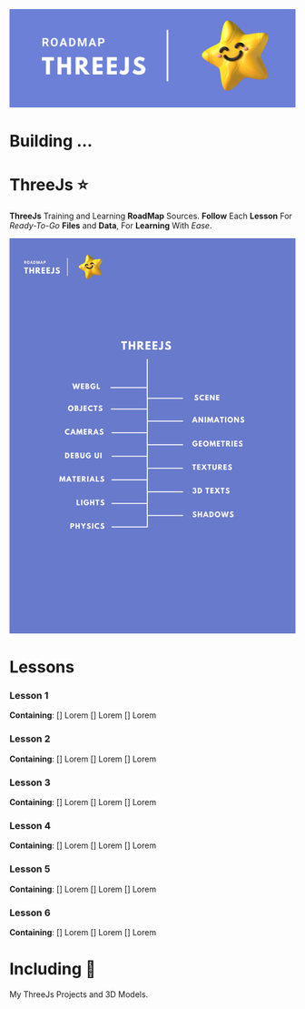 ![Header](ThreeJs-Badge.png)

# Building ...

# ThreeJs :star:
**ThreeJs** Training and Learning **RoadMap** Sources.
**Follow** Each **Lesson** For *Ready-To-Go* **Files** and **Data**,
For **Learning** With *Ease*.

![Roadmap](Roadmap.png)

# Lessons
### Lesson 1
**Containing**:
[] Lorem
[] Lorem
[] Lorem

### Lesson 2
**Containing**:
[] Lorem
[] Lorem
[] Lorem

### Lesson 3
**Containing**:
[] Lorem
[] Lorem
[] Lorem

### Lesson 4
**Containing**:
[] Lorem
[] Lorem
[] Lorem

### Lesson 5
**Containing**:
[] Lorem
[] Lorem
[] Lorem


### Lesson 6
**Containing**:
[] Lorem
[] Lorem
[] Lorem

# Including :star2:
My ThreeJs Projects and 3D Models.

